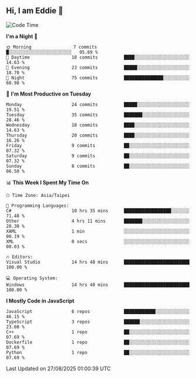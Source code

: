 ## Hi, I am Eddie 👋

<!--START_SECTION:waka-->
![Code Time](http://img.shields.io/badge/Code%20Time-815%20hrs%2010%20mins-blue)

**I'm a Night 🦉** 

```text
🌞 Morning                7 commits           █░░░░░░░░░░░░░░░░░░░░░░░░   05.69 % 
🌆 Daytime                18 commits          ████░░░░░░░░░░░░░░░░░░░░░   14.63 % 
🌃 Evening                23 commits          █████░░░░░░░░░░░░░░░░░░░░   18.70 % 
🌙 Night                  75 commits          ███████████████░░░░░░░░░░   60.98 % 
```
📅 **I'm Most Productive on Tuesday** 

```text
Monday                   24 commits          █████░░░░░░░░░░░░░░░░░░░░   19.51 % 
Tuesday                  35 commits          ███████░░░░░░░░░░░░░░░░░░   28.46 % 
Wednesday                18 commits          ████░░░░░░░░░░░░░░░░░░░░░   14.63 % 
Thursday                 20 commits          ████░░░░░░░░░░░░░░░░░░░░░   16.26 % 
Friday                   9 commits           ██░░░░░░░░░░░░░░░░░░░░░░░   07.32 % 
Saturday                 9 commits           ██░░░░░░░░░░░░░░░░░░░░░░░   07.32 % 
Sunday                   8 commits           ██░░░░░░░░░░░░░░░░░░░░░░░   06.50 % 
```


📊 **This Week I Spent My Time On** 

```text
🕑︎ Time Zone: Asia/Taipei

💬 Programming Languages: 
C#                       10 hrs 35 mins      ██████████████████░░░░░░░   71.48 % 
Other                    4 hrs 11 mins       ███████░░░░░░░░░░░░░░░░░░   28.30 % 
XAML                     1 min               ░░░░░░░░░░░░░░░░░░░░░░░░░   00.19 % 
XML                      0 secs              ░░░░░░░░░░░░░░░░░░░░░░░░░   00.03 % 

🔥 Editors: 
Visual Studio            14 hrs 48 mins      █████████████████████████   100.00 % 

💻 Operating System: 
Windows                  14 hrs 48 mins      █████████████████████████   100.00 % 
```

**I Mostly Code in JavaScript** 

```text
JavaScript               6 repos             ████████████░░░░░░░░░░░░░   46.15 % 
TypeScript               3 repos             ██████░░░░░░░░░░░░░░░░░░░   23.08 % 
C++                      1 repo              ██░░░░░░░░░░░░░░░░░░░░░░░   07.69 % 
Dockerfile               1 repo              ██░░░░░░░░░░░░░░░░░░░░░░░   07.69 % 
Python                   1 repo              ██░░░░░░░░░░░░░░░░░░░░░░░   07.69 % 
```




 Last Updated on 27/08/2025 01:00:39 UTC
<!--END_SECTION:waka-->
